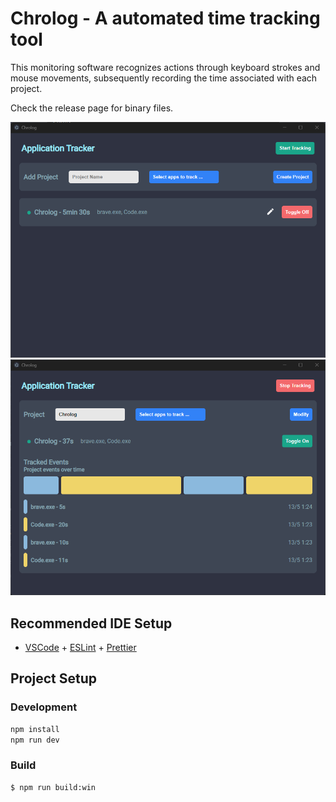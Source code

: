 # Chrolog - A automated time tracking tool

This monitoring software recognizes actions through keyboard strokes and mouse movements, subsequently recording the time associated with each project.

Check the release page for binary files.

![Main Page](./Main.png)
![Project Details](./ProjectEdit.png)

## Recommended IDE Setup

- [VSCode](https://code.visualstudio.com/) + [ESLint](https://marketplace.visualstudio.com/items?itemName=dbaeumer.vscode-eslint) + [Prettier](https://marketplace.visualstudio.com/items?itemName=esbenp.prettier-vscode)

## Project Setup

### Development

```bash
npm install
npm run dev
```

### Build

```bash
$ npm run build:win
```

